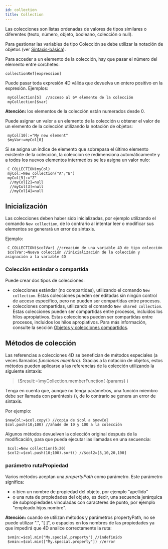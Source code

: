 ```yaml
---
id: collection
title: Collection
---
```


Las colecciones son listas ordenadas de valores de tipos similares o diferentes (texto, número, objeto, booleano, colección o null).

Para gestionar las variables de tipo Colección se debe utilizar la notación de objetos (ver [Sintaxis-básica](Conceptos/dt_object.md#sintaxis-básica)).

Para acceder a un elemento de la colección, hay que pasar el número del elemento entre corchetes:

```4d
collectionRef[expression]
```

Puede pasar toda expresión 4D válida que devuelva un entero positivo en la expresión. Ejemplos:

```4d
 myCollection[5]  //acceso al 6º elemento de la colección
 myCollection[$var]
```

**Atención:** los elementos de la colección están numerados desde 0.

Puede asignar un valor a un elemento de la colección u obtener el valor de un elemento de la colección utilizando la notación de objetos:

```4d
 myCol[10]:="My new element"
 $myVar:=myCol[0]
```

Si se asigna un índice de elemento que sobrepasa el último elemento existente de la colección, la colección se redimensiona automáticamente y a todos los nuevos elementos intermedios se les asigna un valor nulo:

```4d
 C_COLLECTION(myCol)
 myCol:=New collection("A";"B")
 myCol[5]:="Z"
  //myCol[2]=null
  //myCol[3]=null
  //myCol[4]=null
```

## Inicialización

Las colecciones deben haber sido inicializadas, por ejemplo utilizando el comando `New collection`, de lo contrario al intentar leer o modificar sus elementos se generará un error de sintaxis.

Ejemplo:
```4d
 C_COLLECTION($colVar) //creación de una variable 4D de tipo colección
 $colVar:=Nueva colección //inicialización de la colección y asignación a la variable 4D
```

### Colección estándar o compartida

Puede crear dos tipos de colecciones:

- colecciones estándar (no compartidas), utilizando el comando `New collection`. Estas colecciones pueden ser editadas sin ningún control de acceso específico, pero no pueden ser compartidas entre procesos.
- colecciones compartidas, utilizando el comando `New shared collection`. Estas colecciones pueden ser compartidas entre procesos, incluidos los hilos apropiativos. Estas colecciones pueden ser compartidas entre procesos, incluidos los hilos apropiativos. Para más información, consulte la sección [Objetos y colecciones compartidos](Concepts/shared.md).

## Métodos de colección

Las referencias a colecciones 4D se benefician de métodos especiales (a veces llamados *funciones miembro*). Gracias a la notación de objetos, estos métodos pueden aplicarse a las referencias de la colección utilizando la siguiente sintaxis:

> {$result:=}myCollection.memberFunction( {params} )

Tenga en cuenta que, aunque no tenga parámetros, una función miembro debe ser llamada con paréntesis (), de lo contrario se genera un error de sintaxis.

Por ejemplo:

```4d
$newCol:=$col.copy() //copia de $col a $newCol
$col.push(10;100) //añade de 10 y 100 a la colección
```

Algunos métodos devuelven la colección original después de la modificación, para que pueda ejecutar las llamadas en una secuencia:

```4d
 $col:=New collection(5;20)
 $col2:=$col.push(10;100).sort() //$col2=[5,10,20,100]
```


### parámetro rutaPropiedad


Varios métodos aceptan una _propertyPath_ como parámetro. Este parámetro significa:

- o bien un nombre de propiedad del objeto, por ejemplo "apellido"
- o una ruta de propiedades del objeto, es decir, una secuencia jerárquica de subpropiedades vinculadas con caracteres de punto, por ejemplo "empleado.hijos.nombre".

**Atención:** cuando se utilizan métodos y parámetros propertyPath, no se puede utilizar ".", "[ ]", o espacios en los nombres de las propiedades ya que impedirá que 4D analice correctamente la ruta:

```4d
 $vmin:=$col.min("My.special.property") //indefinido
 $vmin:=$col.min(["My.special.property"]) //error
```
